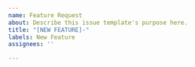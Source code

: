 ```yaml
---
name: Feature Request
about: Describe this issue template's purpose here.
title: "[NEW FEATURE]-"
labels: New Feature
assignees: ''

---
```



